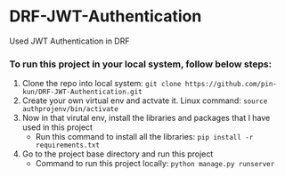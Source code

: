 # DRF-JWT-Authentication
Used JWT Authentication in DRF

### To run this project in your local system, follow below steps:
1. Clone the repo into local system: `git clone https://github.com/pin-kun/DRF-JWT-Authentication.git`
2. Create your own virtual env and actvate it. Linux command: `source authprojenv/bin/activate`
3. Now in that virutal env, install the libraries and packages that I have used in this project
    - Run this command to install all the libraries: `pip install -r requirements.txt`
4. Go to the project base directory and run this project
    - Command to run this project locally: `python manage.py runserver`
